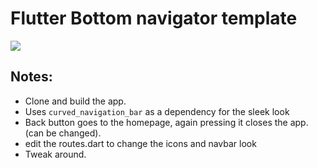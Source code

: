 # Flutter Bottom navigator template

![](https://i.imgur.com/iRz2eKhm.png)

## Notes:
- Clone and build the app.
- Uses `curved_navigation_bar` as a dependency for the sleek look
- Back button goes to the homepage, again pressing it closes the app. (can be changed).
- edit the routes.dart to change the icons and navbar look
- Tweak around. 